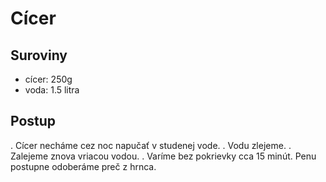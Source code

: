 # Cícer

## Suroviny

- cícer: 250g
- voda: 1.5 litra

## Postup

. Cícer necháme cez noc napučať v studenej vode.
. Vodu zlejeme.
. Zalejeme znova vriacou vodou.
. Varíme bez pokrievky cca 15 minút. Penu postupne odoberáme preč z hrnca.
